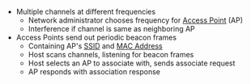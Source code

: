 - Multiple channels at different frequencies
	- Network administrator chooses frequency for [Access Point](WiFi/802.11%20LAN%20Architecture/Access%20Point.md) (AP)
	- Interference if channel is same as neighboring AP
- Access Points send out periodic beacon frames
	- Containing AP's [SSID](WiFi/SSID.md) and [MAC Address](OSI%20layers/Link%20Layer/MAC%20Address.md)
	- Host scans channels, listening for beacon frames
	- Host selects an AP to associate with, sends associate request
	- AP responds with association response
